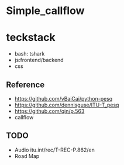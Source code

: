 # Simple_callflow

# teckstack
- bash: tshark
- js:frontend/backend
- css

## Reference
* https://github.com/vBaiCai/python-pesq
* https://github.com/dennisguse/ITU-T_pesq
* https://github.com/qin/p.563
* callflow


## TODO
* Audio itu.int/rec/T-REC-P.862/en
* Road Map
